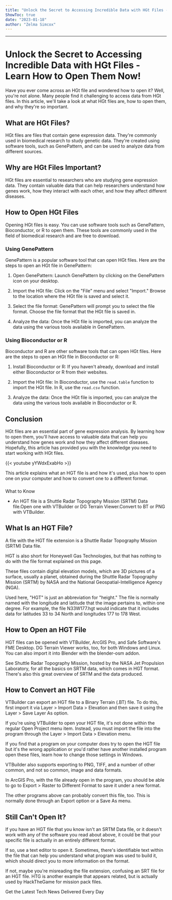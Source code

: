 ```yaml
---
title: "Unlock the Secret to Accessing Incredible Data with HGt Files - Learn How to Open Them Now!"
ShowToc: true 
date: "2023-01-18"
author: "Zelma Simcox"
---
```

*****
# Unlock the Secret to Accessing Incredible Data with HGt Files - Learn How to Open Them Now! 

Have you ever come across an HGt file and wondered how to open it? Well, you're not alone. Many people find it challenging to access data from HGt files. In this article, we'll take a look at what HGt files are, how to open them, and why they're so important. 

## What are HGt Files? 

HGt files are files that contain gene expression data. They're commonly used in biomedical research to study genetic data. They're created using software tools, such as GenePattern, and can be used to analyze data from different sources. 

## Why are HGt Files Important? 

HGt files are essential to researchers who are studying gene expression data. They contain valuable data that can help researchers understand how genes work, how they interact with each other, and how they affect different diseases. 

## How to Open HGt Files 

Opening HGt files is easy. You can use software tools such as GenePattern, Bioconductor, or R to open them. These tools are commonly used in the field of biomedical research and are free to download. 

### Using GenePattern 

GenePattern is a popular software tool that can open HGt files. Here are the steps to open an HGt file in GenePattern: 

1. Open GenePattern: Launch GenePattern by clicking on the GenePattern icon on your desktop. 

2. Import the HGt file: Click on the "File" menu and select "Import." Browse to the location where the HGt file is saved and select it. 

3. Select the file format: GenePattern will prompt you to select the file format. Choose the file format that the HGt file is saved in. 

4. Analyze the data: Once the HGt file is imported, you can analyze the data using the various tools available in GenePattern. 

### Using Bioconductor or R 

Bioconductor and R are other software tools that can open HGt files. Here are the steps to open an HGt file in Bioconductor or R: 

1. Install Bioconductor or R: If you haven't already, download and install either Bioconductor or R from their websites. 

2. Import the HGt file: In Bioconductor, use the `read.table` function to import the HGt file. In R, use the `read.csv` function. 

3. Analyze the data: Once the HGt file is imported, you can analyze the data using the various tools available in Bioconductor or R. 

## Conclusion 

HGt files are an essential part of gene expression analysis. By learning how to open them, you'll have access to valuable data that can help you understand how genes work and how they affect different diseases. Hopefully, this article has provided you with the knowledge you need to start working with HGt files.

{{< youtube yYWdxExabHo >}} 




This article explains what an HGT file is and how it's used, plus how to open one on your computer and how to convert one to a different format.

 
### 
What to Know
 
- An HGT file is a Shuttle Radar Topography Mission (SRTM) Data file.Open one with VTBuilder or DG Terrain Viewer.Convert to BT or PNG with VTBuilder.

 
##   What Is an HGT File?  
 

A file with the HGT file extension is a Shuttle Radar Topography Mission (SRTM) Data file.

 
HGT is also short for Honeywell Gas Technologies, but that has nothing to do with the file format explained on this page.
 

These files contain digital elevation models, which are 3D pictures of a surface, usually a planet, obtained during the Shuttle Radar Topography Mission (SRTM) by NASA and the National Geospatial-Intelligence Agency (NGA).

 

Used here, "HGT" is just an abbreviation for "height." The file is normally named with the longitude and latitude that the image pertains to, within one degree. For example, the file N33W177.hgt would indicate that it includes data for latitudes 33 to 34 North and longitudes 177 to 178 West.

 
##   How to Open an HGT File  
 

HGT files can be opened with VTBuilder, ArcGIS Pro, and Safe Software's FME Desktop. DG Terrain Viewer works, too, for both Windows and Linux. You can also import it into Blender with the blender-osm addon.

 
See Shuttle Radar Topography Mission, hosted by the NASA Jet Propulsion Laboratory, for all the basics on SRTM data, which comes in HGT format. There's also this great overview of SRTM and the data produced.
 
##   How to Convert an HGT File  
 

VTBuilder can export an HGT file to a Binary Terrain (.BT) file. To do this, first import it via Layer > Import Data > Elevation and then save it using the Layer > Save Layer As option.

 
If you're using VTBuilder to open your HGT file, it's not done within the regular Open Project menu item. Instead, you must import the file into the program through the Layer > Import Data > Elevation menu.
 
If you find that a program on your computer does try to open the HGT file but it's the wrong application or you'd rather have another installed program open these files, learn how to change those settings in Windows.
 

VTBuilder also supports exporting to PNG, TIFF, and a number of other common, and not so common, image and data formats.

 

In ArcGIS Pro, with the file already open in the program, you should be able to go to ​Export > Raster to Different Format to save it under a new format.

 

The other programs above can probably convert this file, too. This is normally done through an Export option or a Save As menu.

 
##   Still Can't Open It?  
 

If you have an HGT file that you know isn't an SRTM Data file, or it doesn't work with any of the software you read about above, it could be that your specific file is actually in an entirely different format.

 

If so, use a text editor to open it. Sometimes, there's identifiable text within the file that can help you understand what program was used to build it, which should direct you to more information on the format.

 

If not, maybe you're misreading the file extension, confusing an SRT file for an HGT file. HTG is another example that appears related, but is actually used by HackTheGame for mission pack files.

 

Get the Latest Tech News Delivered Every Day





